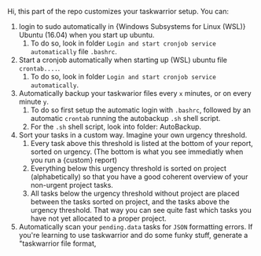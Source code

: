 Hi, this part of the repo customizes your taskwarrior setup. You can:
1. login to sudo automatically in {Windows Subsystems for Linux (WSL)} Ubuntu (16.04) when you start up ubuntu.
    1. To do so, look in folder `Login and start cronjob service automatically` file `.bashrc`.
2. Start a cronjob automatically when starting up (WSL) ubuntu file `crontab....`. 
    1. To do so, look in folder `Login and start cronjob service automatically`.
3. Automatically backup your taskwarior files every `x` minutes, or on every minute `y`.
    1. To do so first setup the automatic login with `.bashrc`,
    followed by an automatic `crontab` running the autobackup `.sh` shell script. 
    2. For the `.sh` shell script, look into folder: AutoBackup.
4. Sort your tasks in a custom way. Imagine your own urgency threshold. 
    1. Every task above this threshold is listed at the bottom of your report, sorted on urgency.
    (The bottom is what you see immediatly when you run a {custom} report)
    2. Everything below this urgency threshold is sorted on project (alphabetically) so that you have a good coherent 
    overview of your non-urgent project tasks. 
    3. All tasks below the urgency threshold without project are placed between the tasks sorted on project,
    and the tasks above the urgency threshold. That way you can see quite fast which tasks you have not yet
    allocated to a proper project. 
5. Automatically scan your `pending.data` tasks for `JSON` formatting errors. If you're learning to use
taskwarrior and do some funky stuff, generate a "taskwarrior file format,
